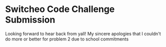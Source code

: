 # Switcheo Code Challenge Submission

Looking forward to hear back from yall!
My sincere apologies that I couldn't do more or better for problem 2 due to school commitments
